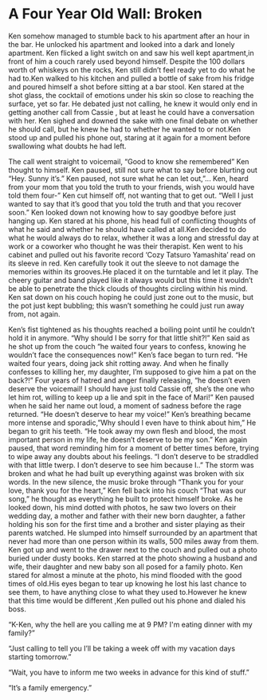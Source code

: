 # A Four Year Old Wall: Broken
Ken somehow managed to stumble back to his apartment after an hour in the bar.  He unlocked his apartment and looked into a dark and lonely apartment. Ken flicked a light switch on and saw his well kept apartment,in front of him a couch rarely used beyond himself. Despite the 100 dollars worth of whiskeys on the rocks, Ken still didn’t feel ready yet to do what he had to.Ken walked to his kitchen and pulled a bottle of sake from his fridge and poured himself a shot before sitting at a bar stool. Ken stared at the shot glass, the cocktail of emotions under his skin so close to reaching the surface, yet so far. He debated just not calling, he knew it would only end in getting another call from Cassie , but at least he could have a conversation with her. Ken sighed and downed the sake with one final debate on whether he should call, but he knew he had to whether he wanted to or not.Ken stood up and pulled his phone out, staring at it again for a moment before swallowing what doubts he had left.

The call went straight to voicemail, “Good to know she remembered” Ken thought to himself. Ken paused, still not sure what to say before blurting out “Hey. Sunny it’s.” Ken paused, not sure what he can let out,”... Ken, heard from your mom that you told the truth to your friends, wish you would have told them four-” Ken cut himself off, not wanting that to get out. “Well I just wanted to say that it’s good that you told the truth and that you recover soon.” Ken looked down not knowing how to say goodbye before just hanging up. Ken stared at his phone, his head full of conflicting thoughts of what he said and whether he should have called at all.Ken decided to do what he would always do to relax, whether it was a long and stressful day at work or a coworker who thought he was their therapist. Ken went to his cabinet and pulled out his favorite record ‘Cozy Tatsuro Yamashita’ read on its sleeve in red. Ken carefully took it out the sleeve to not damage the memories within its grooves.He placed it on the turntable and let it play. The cheery guitar and band played like it always would but this time it wouldn’t be able to penetrate the thick clouds of thoughts circling within his mind. Ken sat down on his couch hoping he could just zone out to the music, but the pot just kept bubbling; this wasn’t something he could just run away from, not again. 

Ken’s fist tightened as his thoughts reached a boiling point until he couldn’t hold it in anymore.
“Why should I be sorry for that little shit?!” Ken said as he shot up from the couch “he waited four years to confess, knowing he wouldn’t face the consequences now!” Ken’s face began to turn red. “He waited four years, doing jack shit rotting away. And when he finally confesses to killing her, my daughter, I’m supposed to give him a pat on the back?!” Four years of hatred and anger finally releasing, “he doesn’t even deserve the voicemail! I should have just told Cassie off, she’s the one who let him rot, willing to keep up a lie and spit in the face of Mari!” Ken paused when he said her name out loud, a moment of sadness before the rage returned. “He doesn’t deserve to hear my voice!” Ken’s breathing became more intense and sporadic,”Why should I even have to think about him,” He began to grit his teeth. “He took away my own flesh and blood, the most important person in my life, he doesn’t deserve to be my son.” Ken again paused, that word reminding him for a moment of better times before, trying to wipe away any doubts about his feelings. “I don’t deserve to be straddled with that little twerp. I don’t deserve to see him because I..” The storm was broken and what he had built up everything against was broken with six words. In the new silence, the music broke through “Thank you for your love, thank you for the heart,” Ken fell back into his couch “That was our song,” he thought as everything he built to protect himself broke. As he looked down, his mind dotted with photos, he saw two lovers on their wedding day, a mother and father with their new born daughter, a father holding his son for the first time and a brother and sister playing as their parents watched. He slumped into himself surrounded by an apartment that never had more than one person within its walls, 500 miles away from them. Ken got up and went to the drawer next to the couch and pulled out a photo buried under dusty books. Ken starred at the photo showing a husband and wife, their daughter and new baby son all posed for a family photo. Ken stared for almost a minute at the photo, his mind flooded with the good times of old.His eyes began to tear up knowing he lost his last chance to see them, to have anything close to what they used to.However  he knew that this time would be different ,Ken pulled out his phone and dialed his boss. 

“K-Ken, why the hell are you calling me at 9 PM? I'm eating dinner with my family?”

“Just calling to tell you I’ll be taking a week off with my vacation days starting tomorrow.”

“Wait, you have to inform me two weeks in advance for this kind of stuff.”

“It’s a family emergency.”